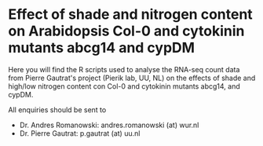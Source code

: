 # Effect of shade and nitrogen content on Arabidopsis Col-0 and cytokinin mutants abcg14 and cypDM

Here you will find the R scripts used to analyse the RNA-seq count data from Pierre Gautrat's project (Pierik lab, UU, NL) on the effects of shade and high/low nitrogen content con Col-0 and cytokinin mutants abcg14, and cypDM.

All enquiries should be sent to
- Dr. Andres Romanowski: andres.romanowski (at) wur.nl
- Dr. Pierre Gautrat: p.gautrat (at) uu.nl
